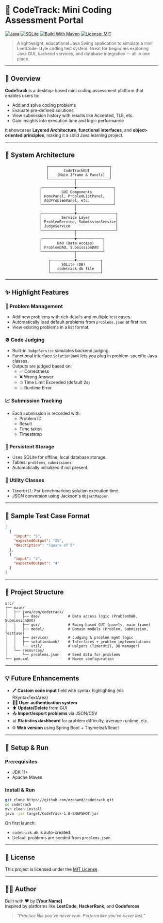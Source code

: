 # 🚀 CodeTrack: Mini Coding Assessment Portal

[![Java](https://img.shields.io/badge/Java-11%2B-blue?logo=java)](https://www.oracle.com/java/)
[![SQLite](https://img.shields.io/badge/SQLite-Embedded%20DB-lightgrey?logo=sqlite)](https://www.sqlite.org/)
[![Build With Maven](https://img.shields.io/badge/Built%20with-Maven-cc71c6?logo=apachemaven)](https://maven.apache.org/)
[![License: MIT](https://img.shields.io/badge/License-MIT-yellow.svg)](https://opensource.org/licenses/MIT)

> A lightweight, educational Java Swing application to simulate a mini LeetCode-style coding test system. Great for beginners exploring Java GUI, backend services, and database integration — all in one place.

---

## 📌 Overview

**CodeTrack** is a desktop-based mini coding assessment platform that enables users to:

- Add and solve coding problems
- Evaluate pre-defined solutions
- View submission history with results like Accepted, TLE, etc.
- Gain insights into execution time and logic performance

It showcases **Layered Architecture**, **functional interfaces**, and **object-oriented principles**, making it a solid Java learning project.

---

## 🧩 System Architecture

```
                   ┌────────────────────────────┐
                   │       CodeTrackGUI         │
                   │    (Main JFrame & Panels)  │
                   └────────────┬───────────────┘
                                │
                ┌───────────────▼─────────────────┐
                │         GUI Components          │
                │ HomePanel, ProblemListPanel,    │
                │ AddProblemPanel, etc.           │
                └───────────────┬─────────────────┘
                                │
                ┌───────────────▼──────────────────┐
                │         Service Layer            │
                │ ProblemService, SubmissionService│
                │ JudgeService                     │
                └───────────────┬──────────────────┘
                                │
                ┌───────────────▼────────────┐
                │       DAO (Data Access)    │
                │ ProblemDAO, SubmissionDAO  │
                └───────────────┬────────────┘
                                │
                    ┌───────────▼───────────┐
                    │     SQLite (DB)       │
                    │   codetrack.db file   │
                    └───────────────────────┘
```

---

## ✨ Highlight Features

### 🧠 Problem Management

- Add new problems with rich details and multiple test cases.
- Automatically load default problems from `problems.json` at first run.
- View existing problems in a list format.

### ⚙️ Code Judging

- Built-in `JudgeService` simulates backend judging.
- Functional interface `SolutionBank` lets you plug in problem-specific Java classes.
- Outputs are judged based on:
  - ✅ Correctness
  - ❌ Wrong Answer
  - ⏱ Time Limit Exceeded (default 2s)
  - 💥 Runtime Error

### 📈 Submission Tracking

- Each submission is recorded with:
  - Problem ID
  - Result
  - Time taken
  - Timestamp

### 💾 Persistent Storage

- Uses SQLite for offline, local database storage.
- Tables: `problems`, `submissions`
- Automatically initialized if not present.

### 🧰 Utility Classes

- `TimerUtil`: For benchmarking solution execution time.
- JSON conversion using Jackson's `ObjectMapper`.

---

## 🧪 Sample Test Case Format

```json
[
  {
    "input": "5",
    "expectedOutput": "25",
    "description": "Square of 5"
  },
  {
    "input": "2",
    "expectedOutput": "4"
  }
]
```

---

## 📁 Project Structure

```
src/
├── main/
│   ├── java/com/codetrack/
│   │   ├── dao/             # Data access logic (ProblemDAO, SubmissionDAO)
│   │   ├── gui/             # Swing-based GUI (panels, main frame)
│   │   ├── model/           # Domain models (Problem, Submission, TestCase)
│   │   ├── service/         # Judging & problem mgmt logic
│   │   ├── solutionbank/    # Interfaces + problem implementations
│   │   └── util/            # Helpers (TimerUtil, DB manager)
│   └── resources/
│       └── problems.json    # Seed data for problems
└── pom.xml                  # Maven configuration
```

---

## 💡 Future Enhancements

- 🖊 **Custom code input** field with syntax highlighting (via RSyntaxTextArea)
- 🧑‍💻 **User-authentication system**
- ⬆️ **Update/Delete** from GUI
- 📤 **Import/export problems** via JSON/CSV
- 📊 **Statistics dashboard** for problem difficulty, average runtime, etc.
- 🌐 **Web version** using Spring Boot + Thymeleaf/React

---

## 🏁 Setup & Run

### Prerequisites

- JDK 11+
- Apache Maven

### Install & Run

```bash
git clone https://github.com/ezanand/codetrack.git
cd codetrack
mvn clean install
java -jar target/CodeTrack-1.0-SNAPSHOT.jar
```

On first launch:

- `codetrack.db` is auto-created.
- Default problems are seeded from `problems.json`.

---

## 🧾 License

This project is licensed under the [MIT License](LICENSE).

---

## 👨‍💻 Author

Built with ❤️ by **[Your Name]**  
Inspired by platforms like **LeetCode**, **HackerRank**, and **Codeforces**

> _"Practice like you’ve never won. Perform like you’ve never lost."_
